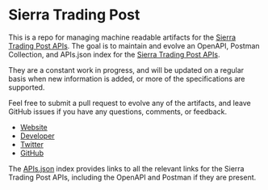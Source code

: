 # Sierra Trading Post This is a repo for managing machine readable artifacts for the [Sierra Trading Post  APIs](http://www.sierratradingpost.com/). The goal is to maintain and evolve an OpenAPI, Postman Collection, and APIs.json index for the [Sierra Trading Post  APIs](http://www.sierratradingpost.com/).They are a constant work in progress, and will be updated on a regular basis when new information is added, or more of the specifications are supported.Feel free to submit a pull request to evolve any of the artifacts, and leave GitHub issues if you have any questions, comments, or feedback.- [Website](http://www.sierratradingpost.com/)- [Developer](http://www.sierratradingpost.com/)- [Twitter](https://twitter.com/sierradevnet)- [GitHub](https://github.com/sierratradingpost)The [APIs.json](https://github.com/api-evangelist/sierra-trading-post-/blob/master/apis.json) index provides links to all the relevant links for the Sierra Trading Post  APIs, including the OpenAPI and Postman if they are present.